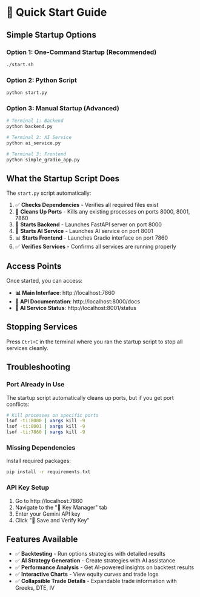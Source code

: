 # 🚀 Quick Start Guide

## Simple Startup Options

### Option 1: One-Command Startup (Recommended)
```bash
./start.sh
```

### Option 2: Python Script
```bash
python start.py
```

### Option 3: Manual Startup (Advanced)
```bash
# Terminal 1: Backend
python backend.py

# Terminal 2: AI Service  
python ai_service.py

# Terminal 3: Frontend
python simple_gradio_app.py
```

## What the Startup Script Does

The `start.py` script automatically:

1. ✅ **Checks Dependencies** - Verifies all required files exist
2. 🧹 **Cleans Up Ports** - Kills any existing processes on ports 8000, 8001, 7860
3. 🚀 **Starts Backend** - Launches FastAPI server on port 8000
4. 🤖 **Starts AI Service** - Launches AI service on port 8001  
5. 📊 **Starts Frontend** - Launches Gradio interface on port 7860
6. ✅ **Verifies Services** - Confirms all services are running properly

## Access Points

Once started, you can access:

- **📊 Main Interface**: http://localhost:7860
- **🔧 API Documentation**: http://localhost:8000/docs
- **🤖 AI Service Status**: http://localhost:8001/status

## Stopping Services

Press `Ctrl+C` in the terminal where you ran the startup script to stop all services cleanly.

## Troubleshooting

### Port Already in Use
The startup script automatically cleans up ports, but if you get port conflicts:
```bash
# Kill processes on specific ports
lsof -ti:8000 | xargs kill -9
lsof -ti:8001 | xargs kill -9  
lsof -ti:7860 | xargs kill -9
```

### Missing Dependencies
Install required packages:
```bash
pip install -r requirements.txt
```

### API Key Setup
1. Go to http://localhost:7860
2. Navigate to the "🔑 Key Manager" tab
3. Enter your Gemini API key
4. Click "💾 Save and Verify Key"

## Features Available

- ✅ **Backtesting** - Run options strategies with detailed results
- ✅ **AI Strategy Generation** - Create strategies with AI assistance
- ✅ **Performance Analysis** - Get AI-powered insights on backtest results
- ✅ **Interactive Charts** - View equity curves and trade logs
- ✅ **Collapsible Trade Details** - Expandable trade information with Greeks, DTE, IV 